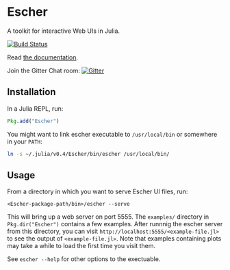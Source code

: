 # Escher

A toolkit for interactive Web UIs in Julia.

[![Build Status](https://travis-ci.org/shashi/Escher.jl.svg?branch=master)](https://travis-ci.org/shashi/Escher.jl)

Read [the documentation](https://shashi.github.io/Escher.jl/).

Join the Gitter Chat room: [![Gitter](https://badges.gitter.im/Join%20Chat.svg)](https://gitter.im/shashi/Escher.jl?utm_source=badge&utm_medium=badge&utm_campaign=pr-badge)

## Installation

In a Julia REPL, run:

```julia
Pkg.add("Escher")
```

You might want to link escher executable to `/usr/local/bin` or somewhere in your `PATH`:

```sh
ln -s ~/.julia/v0.4/Escher/bin/escher /usr/local/bin/
```

## Usage

From a directory in which you want to serve Escher UI files, run:

```
<Escher-package-path/bin>/escher --serve
```

This will bring up a web server on port 5555. The `examples/` directory in `Pkg.dir("Escher")` contains a few examples. After runnnig the escher server from this directory, you can visit `http://localhost:5555/<example-file.jl>` to see the output of `<example-file.jl>`. Note that examples containing plots may take a while to load the first time you visit them.

See `escher --help` for other options to the exectuable.
